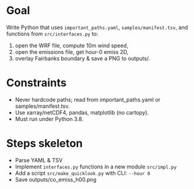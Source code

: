 # Goal
Write Python that uses `important_paths.yaml`, `samples/manifest.tsv`, and functions from `src/interfaces.py`
to:
1) open the WRF file, compute 10m wind speed,
2) open the emissions file, get hour-0 emiss 2D,
3) overlay Fairbanks boundary & save a PNG to outputs/.

# Constraints
- Never hardcode paths; read from important_paths.yaml or samples/manifest.tsv.
- Use xarray/netCDF4, pandas, matplotlib (no cartopy).
- Must run under Python 3.8.

# Steps skeleton
- Parse YAML & TSV
- Implement `interfaces.py` functions in a new module `src/impl.py`
- Add a script `src/make_quicklook.py` with CLI: `--hour 0`
- Save outputs/co_emiss_h00.png

